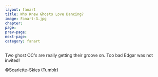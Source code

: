 ```yaml
---
layout: fanart
title: Who Knew Ghosts Love Dancing?
image: Fanart-3.jpg
chapter: 
page: 
prev-page:
next-page: 
category: fanart
---
```

Two ghost OC's are really getting their groove on. Too bad Edgar was not invited!

©Scarlette-Skies (Tumblr)